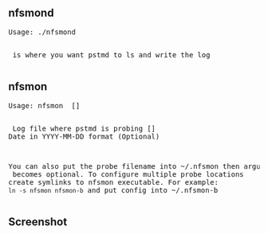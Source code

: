 <h2>nfsmond</h2>
<pre>
Usage: ./nfsmond <prob-directory>

<prob-directory>  is where you want pstmd to ls and write the log
</pre>

<h2>nfsmon</h2>
<pre>
Usage: nfsmon <probe-log-file> [<jump-to-time>]

  <probe-log-file>  Log file where pstmd is probing
  [<jump-to-date>]  Date in YYYY-MM-DD format (Optional)

You can also put the probe filename into ~/.nfsmon then argument
<probe-log-file> becomes optional. To configure multiple probe
locations create symlinks to nfsmon executable. For example:
`ln -s nfsmon nfsmon-b` and put config into ~/.nfsmon-b
</pre>


<h2>Screenshot</h2>
<div><img alt="" src="https://github.com/alevchuk/pstm/raw/master/ls-pings.jpg" /></div>
